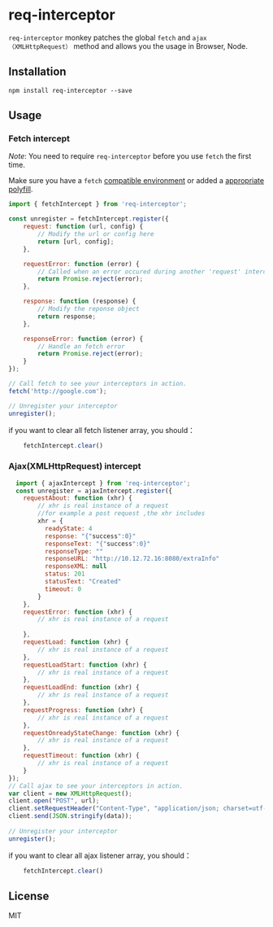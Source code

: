 # req-interceptor



`req-interceptor` monkey patches the global `fetch` and `ajax（XMLHttpRequest）` method and allows you the usage in Browser, Node.

## Installation

```
npm install req-interceptor --save
```

## Usage


### Fetch intercept

_Note_: You need to require `req-interceptor` before you use `fetch` the first time.

Make sure you have a `fetch` [compatible environment](http://caniuse.com/#search=fetch) or added a [appropriate polyfill](https://github.com/github/fetch).

```js
import { fetchIntercept } from 'req-interceptor';

const unregister = fetchIntercept.register({
    request: function (url, config) {
        // Modify the url or config here
        return [url, config];
    },

    requestError: function (error) {
        // Called when an error occured during another 'request' interceptor call
        return Promise.reject(error);
    },

    response: function (response) {
        // Modify the reponse object
        return response;
    },

    responseError: function (error) {
        // Handle an fetch error
        return Promise.reject(error);
    }
});

// Call fetch to see your interceptors in action.
fetch('http://google.com');

// Unregister your interceptor
unregister();
```
if you want to clear all fetch listener array, you should：
```js
    fetchIntercept.clear()
``` 

### Ajax(XMLHttpRequest) intercept

```js
  import { ajaxIntercept } from 'req-interceptor';
  const unregister = ajaxIntercept.register({
    requestAbout: function (xhr) {
        // xhr is real instance of a request
        //for example a post request ,the xhr includes
        xhr = {
          readyState: 4
          response: "{"success":0}"
          responseText: "{"success":0}"
          responseType: ""
          responseURL: "http://10.12.72.16:8080/extraInfo"
          responseXML: null
          status: 201
          statusText: "Created"
          timeout: 0
        }
    },
    requestError: function (xhr) {
        // xhr is real instance of a request
        
    },
    requestLoad: function (xhr) {
        // xhr is real instance of a request
    },
    requestLoadStart: function (xhr) {
        // xhr is real instance of a request
    },
    requestLoadEnd: function (xhr) {
        // xhr is real instance of a request
    },
    requestProgress: function (xhr) {
        // xhr is real instance of a request
    },
    requestOnreadyStateChange: function (xhr) {
        // xhr is real instance of a request
    },
    requestTimeout: function (xhr) {
        // xhr is real instance of a request
    }
});
// Call ajax to see your interceptors in action.
var client = new XMLHttpRequest();
client.open("POST", url);
client.setRequestHeader("Content-Type", "application/json; charset=utf-8");
client.send(JSON.stringify(data));
  
// Unregister your interceptor
unregister();

```

if you want to clear all ajax listener array, you should：
```js
    fetchIntercept.clear()
``` 


## License
MIT
